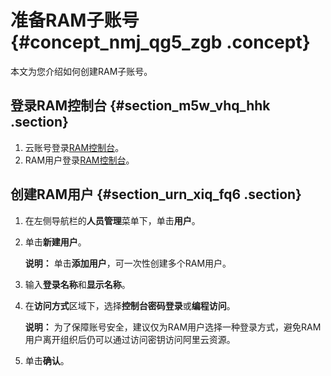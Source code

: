 # 准备RAM子账号 {#concept_nmj_qg5_zgb .concept}

本文为您介绍如何创建RAM子账号。

## 登录RAM控制台 {#section_m5w_vhq_hhk .section}

1.  云账号登录[RAM控制台](https://ram.console.aliyun.com/)。
2.  RAM用户登录[RAM控制台](https://signin.alibabacloud.com/login.htm)。

## 创建RAM用户 {#section_urn_xiq_fq6 .section}

1.  在左侧导航栏的**人员管理**菜单下，单击**用户**。
2.  单击**新建用户**。

    **说明：** 单击**添加用户**，可一次性创建多个RAM用户。

3.  输入**登录名称**和**显示名称**。
4.  在**访问方式**区域下，选择**控制台密码登录**或**编程访问**。

    **说明：** 为了保障账号安全，建议仅为RAM用户选择一种登录方式，避免RAM用户离开组织后仍可以通过访问密钥访问阿里云资源。

5.  单击**确认**。

